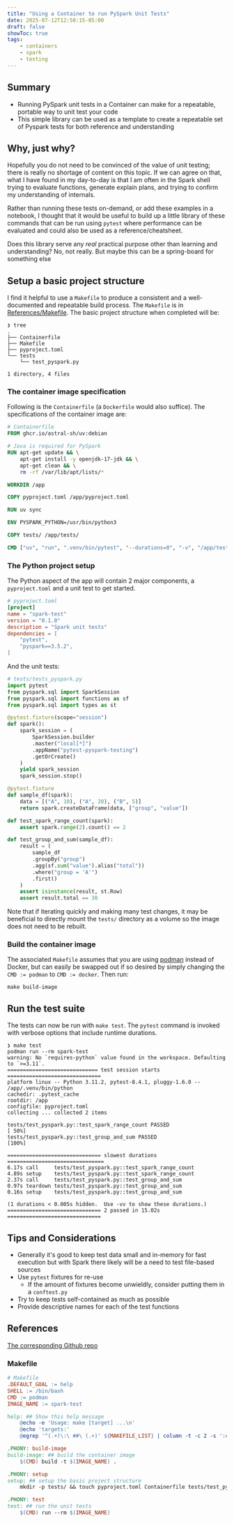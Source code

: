 ```yaml
---
title: "Using a Container to run PySpark Unit Tests"
date: 2025-07-12T12:58:15-05:00
draft: false
showToc: true
tags:
    - containers
    - spark
    - testing
---
```


## Summary

- Running PySpark unit tests in a Container can make for a repeatable, portable way to unit test your code
- This simple library can be used as a template to create a repeatable set of Pyspark tests for both reference and understanding

## Why, just why?

Hopefully you do not need to be convinced of the value of unit testing; there is really no shortage of content on this topic. If we can agree on that, what I have found in my day-to-day is that I am often in the Spark shell trying to evaluate functions, generate explain plans, and trying to confirm my understanding of internals.

Rather than running these tests on-demand, or add these examples in a notebook, I thought that it would be useful to build up a little library of these commands that can be run using `pytest` where performance can be evaluated and could also be used as a reference/cheatsheet.

Does this library serve any *real* practical purpose other than learning and understanding? No, not really. But maybe this can be a spring-board for something else

## Setup a basic project structure

I find it helpful to use a `Makefile` to produce a consistent and a well-documented and repeatable build process. The `Makefile` is in [References/Makefile](#makefile). The basic project structure when completed will be:

```shell
❯ tree
.
├── Containerfile
├── Makefile
├── pyproject.toml
└── tests
    └── test_pyspark.py

1 directory, 4 files
```

### The container image specification

Following is the `Containerfile` (a `Dockerfile` would also suffice). The specifications of the container image are:

```Dockerfile
# Containerfile
FROM ghcr.io/astral-sh/uv:debian

# Java is required for PySpark
RUN apt-get update && \
    apt-get install -y openjdk-17-jdk && \
    apt-get clean && \
    rm -rf /var/lib/apt/lists/*

WORKDIR /app

COPY pyproject.toml /app/pyproject.toml

RUN uv sync

ENV PYSPARK_PYTHON=/usr/bin/python3

COPY tests/ /app/tests/

CMD ["uv", "run", ".venv/bin/pytest", "--durations=0", "-v", "/app/tests/"]
```

### The Python project setup

The Python aspect of the app will contain 2 major components, a `pyproject.toml` and a unit test to get started.

```toml
# pyproject.toml
[project]
name = "spark-test"
version = "0.1.0"
description = "Spark unit tests"
dependencies = [
    "pytest",
    "pyspark==3.5.2",
]
```

And the unit tests:

```python
# tests/tests_pyspark.py
import pytest
from pyspark.sql import SparkSession
from pyspark.sql import functions as sf
from pyspark.sql import types as st

@pytest.fixture(scope="session")
def spark():
    spark_session = (
        SparkSession.builder
        .master("local[*]")
        .appName("pytest-pyspark-testing")
        .getOrCreate()
    )
    yield spark_session
    spark_session.stop()

@pytest.fixture
def sample_df(spark):
    data = [("A", 10), ("A", 20), ("B", 5)]
    return spark.createDataFrame(data, ["group", "value"])

def test_spark_range_count(spark):
    assert spark.range(2).count() == 2

def test_group_and_sum(sample_df):
    result = (
        sample_df
        .groupBy("group")
        .agg(sf.sum("value").alias("total"))
        .where("group = 'A'")
        .first()
    )
    assert isinstance(result, st.Row)
    assert result.total == 30
```

Note that if iterating quickly and making many test changes, it may be beneficial to directly mount the `tests/` directory as a volume so the image does not need to be rebuilt.

### Build the container image

The associated `Makefile` assumes that you are using [podman](https://podman.io/) instead of Docker, but can easily be swapped out if so desired by simply changing the `CMD := podman` to `CMD := docker`. Then run:

`make build-image`

## Run the test suite

The tests can now be run with `make test`. The `pytest` command is invoked with verbose options that include runtime durations.

```shell
❯ make test
podman run --rm spark-test
warning: No `requires-python` value found in the workspace. Defaulting to `>=3.11`.
============================= test session starts ==============================
platform linux -- Python 3.11.2, pytest-8.4.1, pluggy-1.6.0 -- /app/.venv/bin/python
cachedir: .pytest_cache
rootdir: /app
configfile: pyproject.toml
collecting ... collected 2 items

tests/test_pyspark.py::test_spark_range_count PASSED                     [ 50%]
tests/test_pyspark.py::test_group_and_sum PASSED                         [100%]

============================== slowest durations ===============================
6.17s call     tests/test_pyspark.py::test_spark_range_count
4.89s setup    tests/test_pyspark.py::test_spark_range_count
2.37s call     tests/test_pyspark.py::test_group_and_sum
0.97s teardown tests/test_pyspark.py::test_group_and_sum
0.16s setup    tests/test_pyspark.py::test_group_and_sum

(1 durations < 0.005s hidden.  Use -vv to show these durations.)
============================== 2 passed in 15.02s ==============================
```

## Tips and Considerations

- Generally it's good to keep test data small and in-memory for fast execution but with Spark there likely will be a need to test file-based sources
- Use `pytest` fixtures for re-use
    - If the amount of fixtures become unwieldly, consider putting them in a `conftest.py`
- Try to keep tests self-contained as much as possible
- Provide descriptive names for each of the test functions

## References

[The corresponding Github repo](https://github.com/be-rock/pyspark-unit-tests)

### Makefile

```Makefile
# Makefile
.DEFAULT_GOAL := help
SHELL := /bin/bash
CMD := podman
IMAGE_NAME := spark-test

help: ## Show this help message
	@echo -e 'Usage: make [target] ...\n'
	@echo 'targets:'
	@egrep '^(.+)\:\ ##\ (.+)' ${MAKEFILE_LIST} | column -t -c 2 -s ':#'

.PHONY: build-image
build-image: ## build the container image
	$(CMD) build -t $(IMAGE_NAME) .

.PHONY: setup
setup: ## setup the basic project structure
	mkdir -p tests/ && touch pyproject.toml Containerfile tests/test_pyspark.py

.PHONY: test
test: ## run the unit tests
	$(CMD) run --rm $(IMAGE_NAME)
```